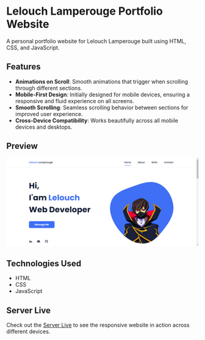 # Lelouch Lamperouge Portfolio Website

A personal portfolio website for Lelouch Lamperouge built using HTML, CSS, and JavaScript.


## Features

- **Animations on Scroll**: Smooth animations that trigger when scrolling through different sections.
- **Mobile-First Design**: Initially designed for mobile devices, ensuring a responsive and fluid experience on all screens.
- **Smooth Scrolling**: Seamless scrolling behavior between sections for improved user experience.
- **Cross-Device Compatibility**: Works beautifully across all mobile devices and desktops.


## Preview

![Website Preview](./preview.png)


## Technologies Used

- HTML
- CSS
- JavaScript


## Server Live 

Check out the [Server Live](https://razeltamtia21.github.io/Website-Lelouch-Lamperouge/) to see the responsive website in action across different devices.
